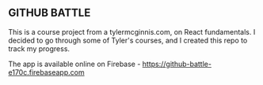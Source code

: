 ## GITHUB BATTLE

This is a course project from a tylermcginnis.com, on React fundamentals. I decided to go through some of Tyler's courses, and I created this repo to track my progress.

The app is available online on Firebase - https://github-battle-e170c.firebaseapp.com